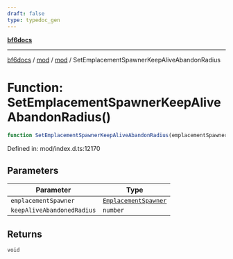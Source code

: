 ```yaml
---
draft: false
type: typedoc_gen
---
```


[**bf6docs**](../../../_index.md)

***

[bf6docs](../../../_index.md) / [mod](../../_index.md) / [mod](../_index.md) / SetEmplacementSpawnerKeepAliveAbandonRadius

# Function: SetEmplacementSpawnerKeepAliveAbandonRadius()

```ts
function SetEmplacementSpawnerKeepAliveAbandonRadius(emplacementSpawner, keepAliveAbandonedRadius): void;
```

Defined in: mod/index.d.ts:12170

## Parameters

| Parameter | Type |
| ------ | ------ |
| `emplacementSpawner` | [`EmplacementSpawner`](../EmplacementSpawner/_index.md) |
| `keepAliveAbandonedRadius` | `number` |

## Returns

`void`
